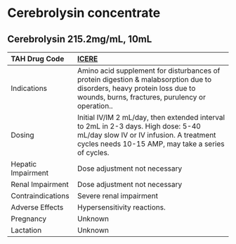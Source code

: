 # Cerebrolysin concentrate

## Cerebrolysin 215.2mg/mL, 10mL

| TAH Drug Code      | [**ICERE**](https://www.tahsda.org.tw/drugs/hissearch.php?drug_code=ICERE)                                                                                                         |
|:-------------------|:-----------------------------------------------------------------------------------------------------------------------------------------------------------------------------------|
| Indications        | Amino acid supplement for disturbances of protein digestion & malabsorption due to disorders, heavy protein loss due to wounds, burns, fractures, purulency or operation..         |
| Dosing             | Initial IV/IM 2 mL/day, then extended interval to 2mL in 2-3 days. High dose: 5-40 mL/day slow IV or IV infusion. A treatment cycles needs 10-15 AMP, may take a series of cycles. |
| Hepatic Impairment | Dose adjustment not necessary                                                                                                                                                      |
| Renal Impairment   | Dose adjustment not necessary                                                                                                                                                      |
| Contraindications  | Severe renal impairment                                                                                                                                                            |
| Adverse Effects    | Hypersensitivity reactions.                                                                                                                                                        |
| Pregnancy          | Unknown                                                                                                                                                                            |
| Lactation          | Unknown                                                                                                                                                                            |

